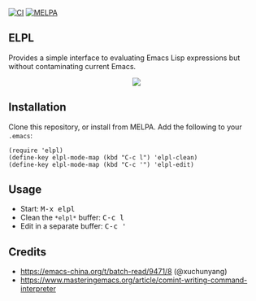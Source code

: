 [![CI](https://github.com/twlz0ne/elpl/workflows/CI/badge.svg)](https://github.com/twlz0ne/elpl/actions?query=workflow%3ACI)
[![MELPA](https://melpa.org/packages/elpl-badge.svg)](https://melpa.org/#/elpl)

## ELPL

Provides a simple interface to evaluating Emacs Lisp expressions but without contaminating current Emacs.

<p float="left" align="center">
  <img src="/screenshot.png" />
</p>

## Installation

Clone this repository, or install from MELPA. Add the following to your `.emacs`:

```elisp
(require 'elpl)
(define-key elpl-mode-map (kbd "C-c l") 'elpl-clean)
(define-key elpl-mode-map (kbd "C-c '") 'elpl-edit)
```

## Usage

- Start: <kbd>M-x elpl</kbd>
- Clean the `*elpl*` buffer: <kbd>C-c l</kbd>
- Edit in a separate buffer: <kbd>C-c '</kbd>

## Credits

- https://emacs-china.org/t/batch-read/9471/8 (@xuchunyang)
- https://www.masteringemacs.org/article/comint-writing-command-interpreter 
